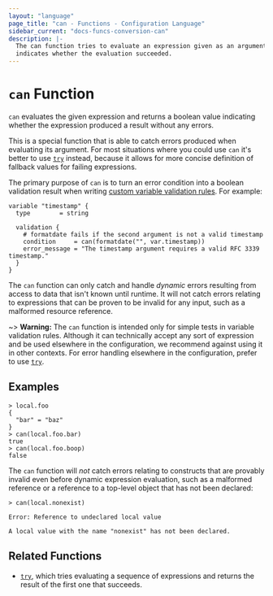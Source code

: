 ```yaml
---
layout: "language"
page_title: "can - Functions - Configuration Language"
sidebar_current: "docs-funcs-conversion-can"
description: |-
  The can function tries to evaluate an expression given as an argument and
  indicates whether the evaluation succeeded.
---
```


# `can` Function

`can` evaluates the given expression and returns a boolean value indicating
whether the expression produced a result without any errors.

This is a special function that is able to catch errors produced when evaluating
its argument. For most situations where you could use `can` it's better to use
[`try`](./try.html) instead, because it allows for more concise definition of
fallback values for failing expressions.

The primary purpose of `can` is to turn an error condition into a boolean
validation result when writing
[custom variable validation rules](/docs/language/values/variables.html#custom-validation-rules).
For example:

```
variable "timestamp" {
  type        = string

  validation {
    # formatdate fails if the second argument is not a valid timestamp
    condition     = can(formatdate("", var.timestamp))
    error_message = "The timestamp argument requires a valid RFC 3339 timestamp."
  }
}
```

The `can` function can only catch and handle _dynamic_ errors resulting from
access to data that isn't known until runtime. It will not catch errors
relating to expressions that can be proven to be invalid for any input, such
as a malformed resource reference.

~> **Warning:** The `can` function is intended only for simple tests in
variable validation rules. Although it can technically accept any sort of
expression and be used elsewhere in the configuration, we recommend against
using it in other contexts. For error handling elsewhere in the configuration,
prefer to use [`try`](./try.html).

## Examples

```
> local.foo
{
  "bar" = "baz"
}
> can(local.foo.bar)
true
> can(local.foo.boop)
false
```

The `can` function will _not_ catch errors relating to constructs that are
provably invalid even before dynamic expression evaluation, such as a malformed
reference or a reference to a top-level object that has not been declared:

```
> can(local.nonexist)

Error: Reference to undeclared local value

A local value with the name "nonexist" has not been declared.
```

## Related Functions

* [`try`](./try.html), which tries evaluating a sequence of expressions and
  returns the result of the first one that succeeds.
